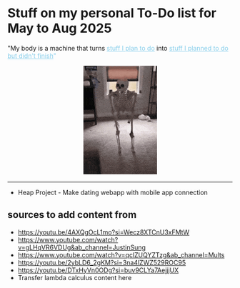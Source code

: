 # Stuff on my personal To-Do list for May to Aug 2025

"My body is a machine that turns  <span style="color:skyblue"> <u>stuff I plan to do</u></span> into <span style="color:skyblue"><u>stuff I planned to do but didn't finish</u>"

<div align="center">
<img src='source\_static\img\shook_skelly.gif' alt="bruh skelly"></div>

----

- Heap Project - Make dating webapp with mobile app connection

## sources to add content from

- <https://youtu.be/4AXQgOcL1mo?si=Wecz8XTCnU3xFMtW>
- <https://www.youtube.com/watch?v=gLHqVR6VDUg&ab_channel=JustinSung>
- <https://www.youtube.com/watch?v=qclZUQYZTzg&ab_channel=Mults>
- <https://youtu.be/2ybLD6_2gKM?si=3na4lZWZ529ROC95>
- <https://youtu.be/DTxHyVn0ODg?si=buv9CLYa7AejjjUX>
- Transfer lambda calculus content here
